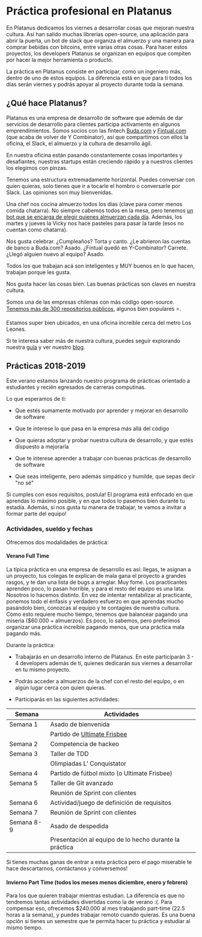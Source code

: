 # Práctica profesional en Platanus

En Platanus dedicamos los viernes a desarrollar cosas que mejoran nuestra cultura. Así han salido muchas librerías open-source, una aplicación para abrir la puerta, un bot de slack que organiza el almuerzo y una manera para comprar bebidas con bitcoins, entre varias otras cosas. Para hacer estos proyectos, los developers Platanus se organizan en equipos que compiten por hacer la mejor herramienta o producto.

La práctica en Platanus consiste en participar, como un ingeniero más, dentro de uno de estos equipos. La diferencia está en que para ti todos los días serán viernes y podrás apoyar al proyecto durante toda la semana.

## ¿Qué hace Platanus?

Platanus es una empresa de desarrollo de software que además de dar servicios de desarrollo para clientes participa activamente en algunos emprendimientos. Somos socios con las fintech [Buda.com](https://www.buda.com/) y [Fintual.com](https://fintual.com) (que acaba de volver de Y Combinator), así que compartimos con ellos la oficina, el Slack, el almuerzo y la cultura de desarrollo ágil.

En nuestra oficina están pasando constantemente cosas importantes y desafiantes, nuestras startups están creciendo rápido y a nuestros clientes los elegimos con pinzas.

Tenemos una estructura extremadamente horizontal. Puedes conversar con quien quieras, solo tienes que ir a tocarle el hombro o conversarle por Slack. Las opiniones son muy bienvenidas.

Una chef nos cocina almuerzo todos los días (clave para comer menos comida chatarra). No siempre cabemos todos en la mesa, pero tenemos [un bot que se encarga de elegir quienes almuerzan cada día](https://blog.platan.us/antes-el-malo-era-yo-55fad36b1868). Además, los martes y jueves la Vicky nos hace pasteles para pasar la tarde (esos no cuentan como chatarra).

Nos gusta celebrar. ¿Cumpleaños? Torta y canto. ¿Le abrieron las cuentas de banco a Buda.com? Asado. ¿Fintual quedó en Y-Combinator? Carrete. ¿Llegó alguien nuevo al equipo? Asado.

Todos los que trabajan acá son inteligentes y MUY buenos en lo que hacen, trabajan porque les gusta.

Nos gusta hacer las cosas bien. Las buenas prácticas son claves en nuestra cultura.

Somos una de las empresas chilenas con más código open-source. [Tenemos más de 300 repositorios públicos](https://github.com/platanus), algunos bien populares ⭐.

Estamos super bien ubicados, en una oficina increíble cerca del metro Los Leones.

Si te interesa saber más de nuestra cultura, puedes seguir explorando nuestra [guía](https://la-guia.platan.us/) y ver nuestro [blog](https://blog.platan.us/).

## Prácticas 2018-2019

Este verano estamos lanzando nuestro programa de prácticas orientado a estudiantes y recién egresados de carreras computinas.

Lo que esperamos de ti:

* Que estés sumamente motivado por aprender y mejorar en desarrollo de software

* Que te interese lo que pasa en la empresa más allá del código

* Que quieras adoptar y probar nuestra cultura de desarrollo, y que estés dispuesto a mejorarla

* Que te interese aprender a trabajar con buenas prácticas de desarrollo de software

* Que seas inteligente, pero además simpático y humilde, que sepas decir "no sé"

Si cumples con esos requisitos, postula! El programa está enfocado en que aprendas lo máximo posible, y en que todos lo pasemos bien durante tu estadía. Además, si nos gusta tu manera de trabajar, te vamos a invitar a formar parte del equipo!

### Actividades, sueldo y fechas

Ofrecemos dos modalidades de práctica:

#### Verano Full Time

La típica práctica en una empresa de desarrollo es así: llegas, te asignan a un proyecto, tus colegas te explican de mala gana el proyecto a grandes rasgos, y te dan una lista de bugs a arreglar. Muy fome. Los practicantes aprenden poco, lo pasan horrible, y para el resto del equipo es una lata. Nosotros lo hacemos distinto. En vez de intentar rentabilizar al practicante, ponemos todo el énfasis y verdadero esfuerzo en que aprendas mucho pasándolo bien, conozcas al equipo y te contagies de nuestra cultura. Como esto requiere mucho tiempo, tenemos que balancear pagando una miseria ($60.000 + almuerzos). Es poco, lo sabemos, pero preferimos organizar una práctica increíble pagando menos, que una práctica mala pagando más.

Durante la práctica:

* Trabajarás en un desarrollo interno de Platanus. En este participarán 3 - 4 developers además de tí, quienes dedicarán sus viernes a desarrollar en tu mismo proyecto.

* Podrás acceder a almuerzos de la chef con el resto del equipo, o en algún lugar cerca con quien quieras.

* Participarás en las siguientes actividades:

| Semana | Actividades |
| -------- | ------------------- |
| Semana 1 | Asado de bienvenida |
|          | Partido de [Ultimate Frisbee](https://www.youtube.com/watch?v=HhUays2ehyI) |
| Semana 2 | Competencia de hackeo |
| Semana 3 | Taller de TDD |
|          | Olimpiadas L’ Conquistator |
| Semana 4 | Partido de fútbol mixto (o Ultimate Frisbee) |
| Semana 5 | Taller de Git avanzado |
|          | Reunión de Sprint con clientes |
| Semana 6 | Actividad/juego de definición de requisitos |
| Semana 7 | Reunión de Sprint con clientes |
| Semana 8-9 | Asado de despedida|
|          | Presentación al equipo de lo hecho durante la práctica |

Si tienes muchas ganas de entrar a esta práctica pero el pago miserable te hace descartarnos, contáctanos y conversemos!

#### Invierno Part Time (todos los meses menos diciembre, enero y febrero)

Para los que quieren trabajar mientras estudian. La diferencia es que no tendremos tantas actividades divertidas como la de verano :(. Para compensar eso, ofrecemos $240.000 al mes trabajando part-time (22.5 horas a la semana), y puedes trabajar remoto cuando quieras. Es una buena opción si tienes un semestre que te permita hacer tu práctica y estudiar al mismo tiempo.
